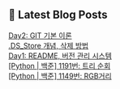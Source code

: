 

## 💌 Latest Blog Posts

<a href=https://yesolz.tistory.com/entry/Day2-GIT-%EA%B8%B0%EB%B3%B8-%EC%9D%B4%EB%A1%A0>Day2: GIT 기본 이론</a></br><a href=https://yesolz.tistory.com/entry/DSStore-%EA%B0%9C%EB%85%90-%EC%82%AD%EC%A0%9C-%EB%B0%A9%EB%B2%95>.DS_Store 개념, 삭제 방법</a></br><a href=https://yesolz.tistory.com/entry/1%EC%9D%BC%EC%B0%A8-%ED%8F%AC%ED%8A%B8%ED%8F%B4%EB%A6%AC%EC%98%A4-%ED%98%91%EC%97%85-%ED%99%98%EA%B2%BD-%EA%B5%AC%EC%84%B11>Day1: README, 버전 관리 시스템</a></br><a href=https://yesolz.tistory.com/entry/Python-%EB%B0%B1%EC%A4%80-1191%EB%B2%88-%ED%8A%B8%EB%A6%AC-%EC%88%9C%ED%9A%8C>[Python | 백준] 1191번: 트리 순회</a></br><a href=https://yesolz.tistory.com/entry/Python-%EB%B0%B1%EC%A4%80-1149%EB%B2%88-RGB%EA%B1%B0%EB%A6%AC>[Python | 백준] 1149번: RGB거리</a></br>